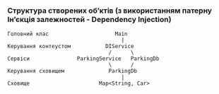 ### Структура створених обʼктів (з використанням патерну Інʼєкція залежностей - Dependency Injection)

    Головний клас                     Main
                                        |
    Керування контеустом           DIService
                                    /      \
    Сервіси               ParkingService   ParkingDb
                                    \      /   
    Керування сховищем              ParkingDb
                                        |
    Сховище                      Map<String, Car>